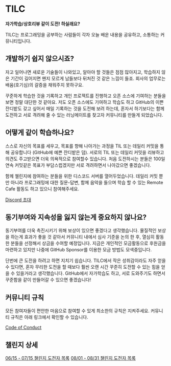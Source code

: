 # TILC
**자가학습/상호리뷰 같이 도전! 하실래요?**

TILC는 프로그래밍을 공부하는 사람들이 각자 오늘 배운 내용을 공유하고, 소통하는 커뮤니티입니다.

## 개발하기 쉽지 않으시죠?
자고 일어나면 새로운 기술들이 나와있고, 알아야 할 것들은 점점 많아지고, 학습하지 않은 기간이 길어지면 왠지 모르게 남들보다 뒤처진 것 같은 느낌이 들죠. 회사의 업무로는 배움(호기심)의 갈증을 채워주지 못하구요.

꾸준하게 학습한 것을 기록하고 개인 프로젝트를 진행하고 오픈 소스에 기여하는 분들을 보면 정말 대단한 것 같아요. 저도 오픈 소스에도 기여하고 학습도 하고 GitHub의 이쁜 잔디밭도 갖고 싶어서 매일 기록하는 것을 도전해 보려 하는데, 혼자서 하기보다는 함께 도전하고 서로 격려해 줄 수 있는 러닝메이트를 찾고자 커뮤니티를 만들게 되었습니다.

## 어떻게 같이 학습하나요?
스스로 자신의 목표를 세우고, 목표를 향해 나아가는 과정을 TIL 또는 데일리 커밋을 통해 공유합니다 (GitHub에 예쁜 잔디밭은 덤). 서로의 TIL 또는 데일리 커밋을 리뷰하고 의견도 주고받으면 더욱 의욕적으로 참여할수 있습니다. 처음 도전하시는 분들은 100일 연속 커밋같은 목표가 부담스럽겠지만 서로 격려하면서 나아갔으면 좋겠습니다.

함께 첼린지에 참여하는 분들을 위한 디스코드 서버를 열어두었습니다. 데일리 커밋 뿐만 아니라 프로그래밍에 대한 질문-답변, 함께 음악을 들으며 학습 할 수 있는 Remote Cafe 활동도 하고 있으니 참여해주세요.

[Discord 초대](https://discord.com/invite/ABeT66K)

## 동기부여와 지속성을 잃지 않는게 중요하지 않나요?
동기부여를 더욱 촉진시키기 위해 보상이 있으면 좋겠다고 생각했습니다. 물질적인 보상을 하는게 효과가 좋을 것 같아서 커뮤니티 내에서 심사 기준을 논의 한 후, 열심히 활동한 분들을 선정해서 상금을 수여할 예정입니다. 지금은 개인적인 모금활동으로 후원금을 마련하고 있지만 나중에 GitHub Sponsor를 이용한 모금 방법도 모색중입니다.

단번에 큰 도전을 하려고 하면 지치기 쉽습니다. TILC에서 작은 성취감이라도 자주 얻을 수 있다면, 혼자 무리한 도전을 할 때보다 훨씬 오랜 시간 꾸준히 도전할 수 있는 힘을 얻을 수 있을거라고 생각했습니다. GitHub에서 자가학습도 하고, 서로 도와주기도 하면서 꾸준함을 같이 만들어갈 수 있으면 좋겠습니다!

## 커뮤니티 규칙

모든 참여자들이 편안한 마음으로 참여할 수 있게 최소한의 규칙은 지켜주세요. 커뮤니티 규칙은 아래 링크에서 확인할 수 있습니다.

[Code of Conduct](https://github.com/spock-mark1/tilc/blob/master/CODE_OF_CONDUCT.md)  

## 챌린지 상세

[06/15 - 07/15 챌린지 도전자 목록](https://github.com/spock-mark1/tilc/blob/master/challenge-1st.md)
[08/01 - 08/31 챌린지 도전자 목록](https://github.com/spock-mark1/tilc/blob/master/challenge-2nd.md)

